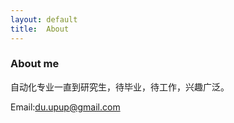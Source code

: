 ```yaml
---
layout: default
title:  About
---
```



### About me 

自动化专业一直到研究生，待毕业，待工作，兴趣广泛。

Email:du.upup@gmail.com



